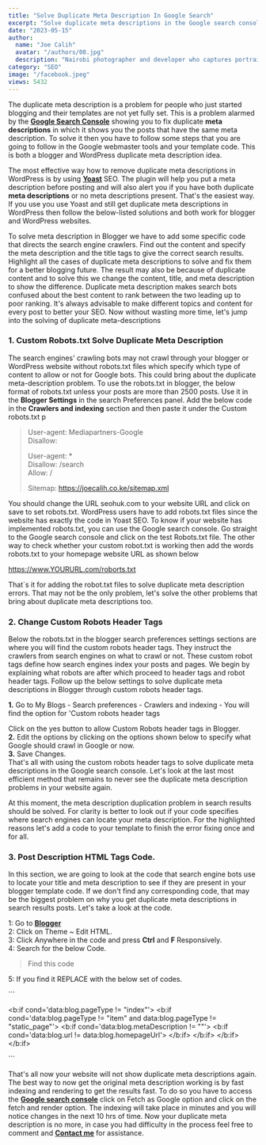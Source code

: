 ```yaml
---
title: "Solve Duplicate Meta Description In Google Search"
excerpt: "Solve duplicate meta descriptions in the Google search console. Learn to fix with custom robot.txt, header tags, and meta description tags"
date: "2023-05-15"
author:
  name: "Joe Calih"
  avatar: "/authors/08.jpg"
  description: "Nairobi photographer and developer who captures portraiture, landscapes, weddings, and photo studios."
category: "SEO"
image: "/facebook.jpeg"
views: 5432
---
```



The duplicate meta description is a problem for people who just started blogging and their templates are not yet fully set. This is a problem alarmed by the [**Google Search Console**](https://www.google.com/webmasters/tools/home?hl=en) showing you to fix duplicate **meta descriptions** in which it shows you the posts that have the same meta description. To solve it then you have to follow some steps that you are going to follow in the Google webmaster tools and your template code. This is both a blogger and WordPress duplicate meta description idea.

The most effective way how to remove duplicate meta descriptions in WordPress is by using [**Yoast**](http://yoast.com/) SEO. The plugin will help you put a meta description before posting and will also alert you if you have both duplicate **meta descriptions** or no meta descriptions present. That's the easiest way. If you use you use Yoast and still get duplicate meta descriptions in WordPress then follow the below-listed solutions and both work for blogger and WordPress websites.

To solve meta description in Blogger we have to add some specific code that directs the search engine crawlers. Find out the content and specify the meta description and the title tags to give the correct search results. Highlight all the cases of duplicate meta descriptions to solve and fix them for a better blogging future. The result may also be because of duplicate content and to solve this we change the content, title, and meta description to show the difference. Duplicate meta description makes search bots confused about the best content to rank between the two leading up to poor ranking. It's always advisable to make different topics and content for every post to better your SEO. Now without wasting more time, let's jump into the solving of duplicate meta-descriptions

### 1. Custom Robots.txt Solve Duplicate Meta Description

The search engines' crawling bots may not crawl through your blogger or WordPress website without robots.txt files which specify which type of content to allow or not for Google bots. This could bring about the duplicate meta-description problem. To use the robots.txt in blogger, the below format of robots.txt unless your posts are more than 2500 posts. Use it in the **Blogger Settings** in the search Preferences panel. Add the below code in the **Crawlers and indexing** section and then paste it under the Custom robots.txt p

> User-agent: Mediapartners-Google  
> Disallow:
> 
> User-agent: *  
> Disallow: /search  
> Allow: /
> 
> Sitemap: https://joecalih.co.ke/sitemap.xml

You should change the URL seohuk.com to your website URL and click on save to set robots.txt. WordPress users have to add robots.txt files since the website has exactly the code in Yoast SEO. To know if your website has implemented robots.txt, you can use the Google search console. Go straight to the Google search console and click on the test Robots.txt file. The other way to check whether your custom robot.txt is working then add the words robots.txt to your homepage website URL as shown below

https://www.YOURURL.com/roborts.txt

That`s it for adding the robot.txt files to solve duplicate meta description errors. That may not be the only problem, let's solve the other problems that bring about duplicate meta descriptions too.

### **2. Change Custom Robots Header Tags**

Below the robots.txt in the blogger search preferences settings sections are where you will find the custom robots header tags. They instruct the crawlers from search engines on what to crawl or not. These custom robot tags define how search engines index your posts and pages. We begin by explaining what robots are after which proceed to header tags and robot header tags. Follow up the below settings to solve duplicate meta descriptions in Blogger through custom robots header tags.

**1.** Go to My Blogs - Search preferences - Crawlers and indexing - You will find the option for 'Custom robots header tags

Click on the yes button to allow Custom Robots header tags in Blogger.  
**2.** Edit the options by clicking on the options shown below to specify what Google should crawl in Google or now.  
**3.** Save Changes.  
That's all with using the custom robots header tags to solve duplicate meta descriptions in the Google search console. Let's look at the last most efficient method that remains to never see the duplicate meta description problems in your website again.

At this moment, the meta description duplication problem in search results should be solved. For clarity is better to look out if your code specifies where search engines can locate your meta description. For the highlighted reasons let's add a code to your template to finish the error fixing once and for all.

### 3. Post Description HTML Tags Code.

In this section, we are going to look at the code that search engine bots use to locate your title and meta description to see if they are present in your blogger template code. If we don't find any corresponding code, that may be the biggest problem on why you get duplicate meta descriptions in search results posts. Let's take a look at the code.

1: Go to [**Blogger**](http://blogger.com/)  
2: Click on Theme ~ Edit HTML.  
3: Click Anywhere in the code and press **Ctrl** and **F** Responsively.  
4: Search for the below Code.

> <meta expr:content='data:blog.metaDescription' name='description'/>
> 
> Find this code

5: If you find it REPLACE with the below set of codes.

\`\`\`
<!-- Fixed Meta Description semdeals.com tool Search Console -->
<b:if cond='data:blog.pageType != &quot;index&quot;'>
<b:if cond='data:blog.pageType != &quot;item&quot; and data:blog.pageType != &quot;static_page&quot;'>
<b:if cond='data:blog.metaDescription != &quot;&quot;'>
<b:if cond='data:blog.url != data:blog.homepageUrl'>
<meta expr:content='data:blog.metaDescription' name='description'/>
</b:if>
</b:if>
</b:if>
</b:if>
<!-- Duplicate Meta Description Error Fixing tool Search Console --> 
\`\`\`

That's all now your website will not show duplicate meta descriptions again. The best way to now get the original meta description working is by fast indexing and rendering to get the results fast. To do so you have to access the [**Google search console**](https://www.google.com/webmasters/tools/home?hl=en) click on Fetch as Google option and click on the fetch and render option. The indexing will take place in minutes and you will notice changes in the next 10 hrs of time. Now your duplicate meta description is no more, in case you had difficulty in the process feel free to comment and [**Contact me**](/contact) for assistance.
